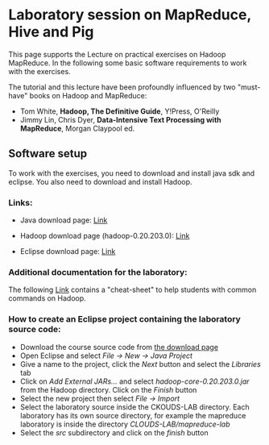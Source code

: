 # Laboratory session on MapReduce, Hive and Pig

This page supports the Lecture on practical exercises on Hadoop MapReduce. 
In the following some basic software requirements to work with the exercises.

The tutorial and this lecture have been profoundly influenced by two "must-have" books on Hadoop and MapReduce:

+ Tom White, **Hadoop, The Definitive Guide**, Y!Press, O'Reilly
+ Jimmy Lin, Chris Dyer, **Data-Intensive Text Processing with MapReduce**, Morgan Claypool ed.

## Software setup
To work with the exercises, you need to download and install java sdk and eclipse. 
You also need to download and install Hadoop.

### Links:
+ Java download page:
        [Link][javasdk]
       
+ Hadoop download page (hadoop-0.20.203.0):
        [Link][hadoop]
    
+ Eclipse download page:
        [Link][eclipse]

[javasdk]: http://www.oracle.com/technetwork/java/javase/downloads/index.html "Java download"
[hadoop]: http://www.apache.org/dyn/closer.cgi/hadoop/common/ "Hadoop download"
[eclipse]: http://www.eclipse.org/downloads/ "Eclipse download"

### Additional documentation for the laboratory:
The following [Link][cheatsheet] contains a "cheat-sheet" to help students with common commands on Hadoop.

[cheatsheet]: https://github.com/michiard/CLOUDS-LAB/blob/master/C-S.md "Cheatsheet"

### How to create an Eclipse project containing the laboratory source code:
+ Download the course source code from [the download page][download]
+ Open Eclipse and select *File -> New -> Java Project*
+ Give a name to the project, click the *Next* button and select the *Libraries* tab
+ Click on *Add External JARs...* and select *hadoop-core-0.20.203.0.jar* from the Hadoop directory. Click on the *Finish* button
+ Select the new project then select *File -> Import*
+ Select the laboratory source inside the CKOUDS-LAB directory. Each laboratory has its own source directory, for example the mapreduce laboratory is inside the directory *CLOUDS-LAB/mapreduce-lab*
+ Select the *src* subdirectory and click on the *finish* button


[download]: https://github.com/michiard/CLOUDS-LAB/downloads "CLOUDS-LAB download"